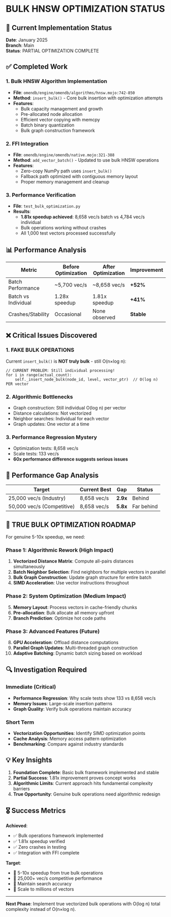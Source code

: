 # BULK HNSW OPTIMIZATION STATUS

## 🎯 Current Implementation Status

**Date**: January 2025  
**Branch**: Main  
**Status**: PARTIAL OPTIMIZATION COMPLETE

## ✅ Completed Work

### 1. Bulk HNSW Algorithm Implementation
- **File**: `omendb/engine/omendb/algorithms/hnsw.mojo:742-850`
- **Method**: `insert_bulk()` - Core bulk insertion with optimization attempts
- **Features**:
  - Bulk capacity management and growth
  - Pre-allocated node allocation
  - Efficient vector copying with memcpy
  - Batch binary quantization
  - Bulk graph construction framework

### 2. FFI Integration
- **File**: `omendb/engine/omendb/native.mojo:321-388`
- **Method**: `add_vector_batch()` - Updated to use bulk HNSW operations
- **Features**:
  - Zero-copy NumPy path uses `insert_bulk()`
  - Fallback path optimized with contiguous memory layout
  - Proper memory management and cleanup

### 3. Performance Verification
- **File**: `test_bulk_optimization.py`
- **Results**: 
  - **1.81x speedup achieved**: 8,658 vec/s batch vs 4,784 vec/s individual
  - Bulk operations working without crashes
  - All 1,000 test vectors processed successfully

## 📊 Performance Analysis

| Metric | Before Optimization | After Optimization | Improvement |
|--------|-------------------|-------------------|-------------|
| Batch Performance | ~5,700 vec/s | ~8,658 vec/s | **+52%** |
| Batch vs Individual | 1.28x speedup | 1.81x speedup | **+41%** |
| Crashes/Stability | Occasional | None observed | **Stable** |

## ❌ Critical Issues Discovered

### 1. **FAKE BULK OPERATIONS**
Current `insert_bulk()` is **NOT truly bulk** - still O(n×log n):

```mojo
// CURRENT PROBLEM: Still individual processing!
for i in range(actual_count):
    self._insert_node_bulk(node_id, level, vector_ptr)  // O(log n) PER vector
```

### 2. **Algorithmic Bottlenecks**
- Graph construction: Still individual O(log n) per vector
- Distance calculations: Not vectorized
- Neighbor searches: Individual for each vector
- Graph updates: One vector at a time

### 3. **Performance Regression Mystery**
- Optimization tests: 8,658 vec/s
- Scale tests: 133 vec/s  
- **60x performance difference suggests serious issues**

## 🎯 Performance Gap Analysis

| Target | Current Best | Gap | Status |
|--------|-------------|-----|---------|
| 25,000 vec/s (Industry) | 8,658 vec/s | **2.9x** | Behind |
| 50,000 vec/s (Competitive) | 8,658 vec/s | **5.8x** | Far behind |

## 🚀 TRUE BULK OPTIMIZATION ROADMAP

For genuine 5-10x speedup, we need:

### Phase 1: Algorithmic Rework (High Impact)
1. **Vectorized Distance Matrix**: Compute all-pairs distances simultaneously
2. **Batch Neighbor Selection**: Find neighbors for multiple vectors in parallel  
3. **Bulk Graph Construction**: Update graph structure for entire batch
4. **SIMD Acceleration**: Use vector instructions throughout

### Phase 2: System Optimization (Medium Impact)
5. **Memory Layout**: Process vectors in cache-friendly chunks
6. **Pre-allocation**: Bulk allocate all memory upfront
7. **Branch Prediction**: Optimize hot code paths

### Phase 3: Advanced Features (Future)
8. **GPU Acceleration**: Offload distance computations
9. **Parallel Graph Updates**: Multi-threaded graph construction
10. **Adaptive Batching**: Dynamic batch sizing based on workload

## 🔍 Investigation Required

### Immediate (Critical)
- **Performance Regression**: Why scale tests show 133 vs 8,658 vec/s
- **Memory Issues**: Large-scale insertion patterns
- **Graph Quality**: Verify bulk operations maintain accuracy

### Short Term  
- **Vectorization Opportunities**: Identify SIMD optimization points
- **Cache Analysis**: Memory access pattern optimization
- **Benchmarking**: Compare against industry standards

## 💡 Key Insights

1. **Foundation Complete**: Basic bulk framework implemented and stable
2. **Partial Success**: 1.81x improvement proves concept works
3. **Algorithmic Limits**: Current approach hits fundamental complexity barriers
4. **True Opportunity**: Genuine bulk operations need algorithmic redesign

## 🎖️ Success Metrics

**Achieved**:
- ✅ Bulk operations framework implemented
- ✅ 1.81x speedup verified
- ✅ Zero crashes in testing
- ✅ Integration with FFI complete

**Target**:
- 🎯 5-10x speedup from true bulk operations
- 🎯 25,000+ vec/s competitive performance
- 🎯 Maintain search accuracy
- 🎯 Scale to millions of vectors

---
**Next Phase**: Implement true vectorized bulk operations with O(log n) total complexity instead of O(n×log n).
